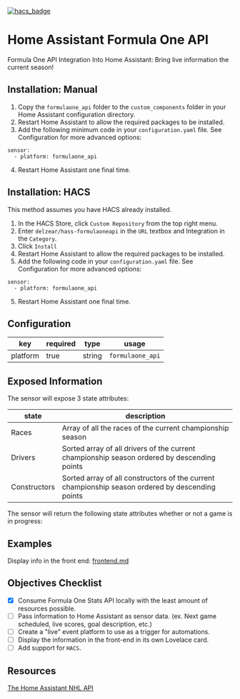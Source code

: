 [![hacs_badge](https://img.shields.io/badge/HACS-Default-orange.svg)](https://github.com/custom-components/hacs)
# Home Assistant Formula One API
Formula One API Integration Into Home Assistant: Bring live information the current season!

## Installation: Manual
1. Copy the `formulaone_api` folder to the `custom_components` folder in your Home Assistant configuration directory.
2. Restart Home Assistant to allow the required packages to be installed.
3. Add the following minimum code in your `configuration.yaml` file. See Configuration for more advanced options:
```
sensor:
  - platform: formulaone_api
```
4. Restart Home Assistant one final time.
## Installation: HACS
This method assumes you have HACS already installed.
1. In the HACS Store, click `Custom Repository` from the top right menu.
2. Enter `delzear/hass-formulaoneapi` in the `URL` textbox and Integration in the `Category`.
3. Click `Install`
4. Restart Home Assistant to allow the required packages to be installed.
5. Add the following code in your `configuration.yaml` file. See Configuration for more advanced options:
```
sensor:
  - platform: formulaone_api
```
5. Restart Home Assistant one final time.
## Configuration
| key      | required | type    | usage                                                                                                                               |
|----------|----------|---------|-------------------------------------------------------------------------------------------------------------------------------------|
| platform | true     | string  | `formulaone_api`                                                                                                                    |

## Exposed Information
The sensor will expose 3 state attributes:

| state                  | description                                                                               |
|------------------------|-------------------------------------------------------------------------------------------|
| Races                  | Array of all the races of the current championship season                                 |
| Drivers                | Sorted array of all drivers of the current championship season ordered by descending points |
| Constructors           | Sorted array of all constructors of the current championship season ordered by descending points |

The sensor will return the following state attributes whether or not a game is in progress:

## Examples
Display info in the front end: [frontend.md](https://github.com/delzear/hass-formulaoneapi/blob/master/frontend.md)  

## Objectives Checklist
- [x] Consume Formula One Stats API locally with the least amount of resources possible.
- [ ] Pass information to Home Assistant as sensor data. (ex. Next game scheduled, live scores, goal description, etc.)
- [ ] Create a "live" event platform to use as a trigger for automations.
- [ ] Display the information in the front-end in its own Lovelace card.
- [ ] Add support for `HACS`.
## Resources
[The Home Assistant NHL API](https://github.com/JayBlackedOut/hass-nhlapi)
